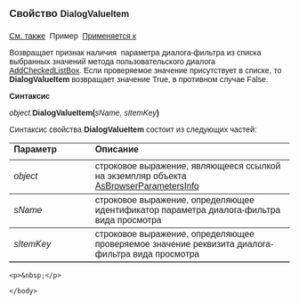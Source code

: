 <html>
<head>
<title>AsBrowserParametersInfo\DialogValueItem</title>
<style type="text/css">
.style1 {
	font-family: Arial;
	font-size: medium;
}
.style2 {
	font-family: Arial;
}
    .style3
    {
        font-family: Arial;
        height: 30px;
    }
    .style4
    {
        height: 30px;
    }
</style>
</head>

<body>

<p><strong><font size="4" face="Arial">Свойство
</font></strong><span class="style1"><strong>DialogValueItem</strong></span><strong><font size="4" face="Arial"><br>
<br>
</font></strong><font face="Arial"><a href="../AsBrowserParametersInfo.html">См. также</a>&nbsp;
Пример&nbsp; <a href="../AsBrowserParametersInfo.html">Применяется к</a></font></p>

<p class="label"><font face="Arial">Возвращает признак наличия&nbsp; параметра 
    диалога-фильтра из списка выбранных значений метода пользовательского диалога&nbsp; <a href="../AsUstPar/AddCheckedListBox.html">AddCheckedListBox</a>. Если проверяемое значение присутствует в списке, то 
    <strong>DialogValueItem</strong> возвращает значение True, в противном случае False.&nbsp;
    </font></p>

<p class="label"><font face="Arial"><b>Синтаксис</b></font></p>

<p><font face="Arial"><em>object.</em></font><span class="style2"><strong>DialogValueItem(</strong><em>sName, sItemKey</em><strong>)</strong></span></p>
    <p>
        <font face="Arial">Синтаксис свойства <strong>DialogValueItem</strong> состоит из 
        следующих частей:</font></p>
    <table border="1" cellpadding="5" cols="2" frame="below" rules="rows">
        <tr valign="top">
            <td class="style3">
                <font face="Arial"><b>Параметр</b></font></td>
            <td class="style4" width="71%">
                <font face="Arial"><strong>Описание</strong></font></td>
        </tr>
        <tr>
            <td class="style2">
                <em><font face="Arial">object</font></em></td>
            <td width="71%">
                <font face="Arial">строковое выражение, являющееся ссылкой на экземпляр 
                объекта&nbsp; 
                <a href="../AsBrowserParametersInfo.html">AsBrowserParametersInfo</a> </font></td>
        </tr>
        <tr>
            <td class="style2">
        <font face="Arial"><em>sName</em></font></td>
            <td width="71%">
                <font face="Arial">строковое выражение, определяющее идентификатор параметра 
                диалога-фильтра вида просмотра</font></td>
        </tr>
        <tr>
            <td class="style2">
                <span class="style2"><em>sItemKey</em></span></td>
            <td width="71%">
                <font face="Arial">строковое выражение, определяющее проверяемое значение реквизита 
                диалога-фильтра вида просмотра</font></td>
        </tr>
        </table>

    <p>&nbsp;</p>

    </body>
</html>
